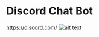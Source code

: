 # Discord Chat Bot
https://discord.com/
![alt text](https://www.google.com/url?sa=i&url=https%3A%2F%2Fdiscover.bot%2Fbot-talk%2Fbuilding-bots-for-discord%2F&psig=AOvVaw3prK6osa50yc4ayeutF0Yy&ust=1608303277177000&source=images&cd=vfe&ved=0CAIQjRxqFwoTCPD4wt-i1e0CFQAAAAAdAAAAABAJ)
